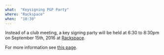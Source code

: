 ```yaml
---
what:  "Keysigning PGP Party"
where: "Rackspace"
when:  "18:30"
---
```

Instead of a club meeting, a key signing party will be held at 6:30 to 8:30pm on September 15th, 2016 at <a href="https://www.google.com/maps/place/Rackspace/@37.207734,-80.4211283,17z">Rackspace</a>. 

For more information see <a href="https://keyparty.vtcsec.org/">this page</a>. 

